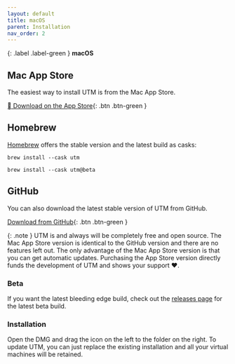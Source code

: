 ```yaml
---
layout: default
title: macOS
parent: Installation
nav_order: 2
---
```

{: .label .label-green }
**macOS**

## Mac App Store
The easiest way to install UTM is from the Mac App Store.

[ Download on the App Store](https://apps.apple.com/us/app/utm-virtual-machines/id1538878817){: .btn .btn-green }

## Homebrew
[Homebrew](https://brew.sh/) offers the stable version and the latest build as casks:

```brew install --cask utm```

```brew install --cask utm@beta```

## GitHub
You can also download the latest stable version of UTM from GitHub.

[Download from GitHub](https://github.com/utmapp/UTM/releases/latest/download/UTM.dmg){: .btn .btn-green }

{: .note }
UTM is and always will be completely free and open source. The Mac App Store version is identical to the GitHub version and there are no features left out. The only advantage of the Mac App Store version is that you can get automatic updates. Purchasing the App Store version directly funds the development of UTM and shows your support ♥.

### Beta
If you want the latest bleeding edge build, check out the [releases page](https://github.com/utmapp/UTM/releases) for the latest beta build.

### Installation
Open the DMG and drag the icon on the left to the folder on the right. To update UTM, you can just replace the existing installation and all your virtual machines will be retained.

